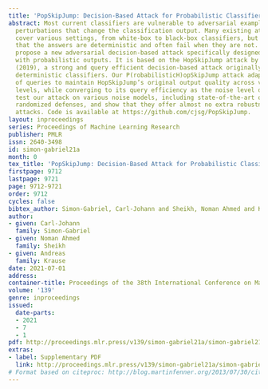 ```yaml
---
title: 'PopSkipJump: Decision-Based Attack for Probabilistic Classifiers'
abstract: Most current classifiers are vulnerable to adversarial examples, small input
  perturbations that change the classification output. Many existing attack algorithms
  cover various settings, from white-box to black-box classifiers, but usually assume
  that the answers are deterministic and often fail when they are not. We therefore
  propose a new adversarial decision-based attack specifically designed for classifiers
  with probabilistic outputs. It is based on the HopSkipJump attack by Chen et al.
  (2019), a strong and query efficient decision-based attack originally designed for
  deterministic classifiers. Our P(robabilisticH)opSkipJump attack adapts its amount
  of queries to maintain HopSkipJump’s original output quality across various noise
  levels, while converging to its query efficiency as the noise level decreases. We
  test our attack on various noise models, including state-of-the-art off-the-shelf
  randomized defenses, and show that they offer almost no extra robustness to decision-based
  attacks. Code is available at https://github.com/cjsg/PopSkipJump.
layout: inproceedings
series: Proceedings of Machine Learning Research
publisher: PMLR
issn: 2640-3498
id: simon-gabriel21a
month: 0
tex_title: 'PopSkipJump: Decision-Based Attack for Probabilistic Classifiers'
firstpage: 9712
lastpage: 9721
page: 9712-9721
order: 9712
cycles: false
bibtex_author: Simon-Gabriel, Carl-Johann and Sheikh, Noman Ahmed and Krause, Andreas
author:
- given: Carl-Johann
  family: Simon-Gabriel
- given: Noman Ahmed
  family: Sheikh
- given: Andreas
  family: Krause
date: 2021-07-01
address:
container-title: Proceedings of the 38th International Conference on Machine Learning
volume: '139'
genre: inproceedings
issued:
  date-parts:
  - 2021
  - 7
  - 1
pdf: http://proceedings.mlr.press/v139/simon-gabriel21a/simon-gabriel21a.pdf
extras:
- label: Supplementary PDF
  link: http://proceedings.mlr.press/v139/simon-gabriel21a/simon-gabriel21a-supp.pdf
# Format based on citeproc: http://blog.martinfenner.org/2013/07/30/citeproc-yaml-for-bibliographies/
---
```

